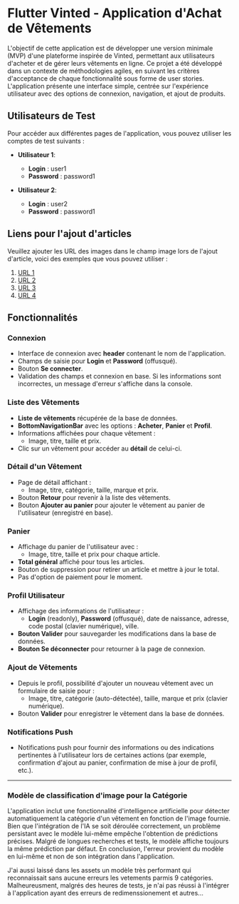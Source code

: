 # Flutter Vinted - Application d'Achat de Vêtements

L'objectif de cette application est de développer une version minimale (MVP) d'une plateforme inspirée de Vinted, permettant aux utilisateurs d'acheter et de gérer leurs vêtements en ligne. Ce projet a été développé dans un contexte de méthodologies agiles, en suivant les critères d'acceptance de chaque fonctionnalité sous forme de user stories. L'application présente une interface simple, centrée sur l'expérience utilisateur avec des options de connexion, navigation, et ajout de produits.

## Utilisateurs de Test

Pour accéder aux différentes pages de l'application, vous pouvez utiliser les comptes de test suivants :

- **Utilisateur 1**:  
  - **Login** : user1  
  - **Password** : password1

- **Utilisateur 2**:  
  - **Login** : user2  
  - **Password** : password1

## Liens pour l'ajout d'articles
Veuillez ajouter les URL des images dans le champ image lors de l'ajout d'article, voici des exemples que vous pouvez utiliser :

1. [URL 1](https://example.com/image1.jpg)
2. [URL 2](https://example.com/image2.jpg)
3. [URL 3](https://example.com/image3.jpg)
4. [URL 4](https://example.com/image4.jpg)

## Fonctionnalités

### Connexion
- Interface de connexion avec **header** contenant le nom de l'application.
- Champs de saisie pour **Login** et **Password** (offusqué).
- Bouton **Se connecter**.
- Validation des champs et connexion en base. Si les informations sont incorrectes, un message d'erreur s'affiche dans la console.

### Liste des Vêtements
- **Liste de vêtements** récupérée de la base de données.
- **BottomNavigationBar** avec les options : **Acheter**, **Panier** et **Profil**.
- Informations affichées pour chaque vêtement :
  - Image, titre, taille et prix.
- Clic sur un vêtement pour accéder au **détail** de celui-ci.

### Détail d'un Vêtement
- Page de détail affichant :
  - Image, titre, catégorie, taille, marque et prix.
- Bouton **Retour** pour revenir à la liste des vêtements.
- Bouton **Ajouter au panier** pour ajouter le vêtement au panier de l'utilisateur (enregistré en base).

### Panier
- Affichage du panier de l'utilisateur avec :
  - Image, titre, taille et prix pour chaque article.
- **Total général** affiché pour tous les articles.
- Bouton de suppression pour retirer un article et mettre à jour le total.
- Pas d'option de paiement pour le moment.

### Profil Utilisateur
- Affichage des informations de l'utilisateur :
  - **Login** (readonly), **Password** (offusqué), date de naissance, adresse, code postal (clavier numérique), ville.
- **Bouton Valider** pour sauvegarder les modifications dans la base de données.
- **Bouton Se déconnecter** pour retourner à la page de connexion.

### Ajout de Vêtements
- Depuis le profil, possibilité d'ajouter un nouveau vêtement avec un formulaire de saisie pour :
  - Image, titre, catégorie (auto-détectée), taille, marque et prix (clavier numérique).
- Bouton **Valider** pour enregistrer le vêtement dans la base de données.

### Notifications Push
- Notifications push pour fournir des informations ou des indications pertinentes à l'utilisateur lors de certaines actions (par exemple, confirmation d'ajout au panier, confirmation de mise à jour de profil, etc.).

---

### Modèle de classification d'image pour la Catégorie
L'application inclut une fonctionnalité d'intelligence artificielle pour détecter automatiquement la catégorie d'un vêtement en fonction de l'image fournie. Bien que l'intégration de l'IA se soit déroulée correctement, un problème persistant avec le modèle lui-même empêche l'obtention de prédictions précises. Malgré de longues recherches et tests, le modèle affiche toujours la même prédiction par défaut. En conclusion, l'erreur provient du modèle en lui-même et non de son intégration dans l'application.

J'ai aussi laissé dans les assets un modèle très performant qui reconnaissait sans aucune erreurs les vetements parmis 9 catégories. Malheureusment, malgrés des heures de tests, je n'ai pas réussi à l'intégrer à l'application ayant des erreurs de redimenssionement et autres...
